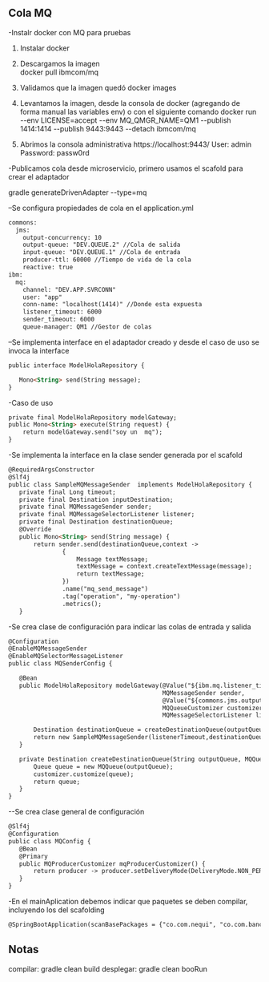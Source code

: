 ## Cola MQ
-Instalr docker con MQ para pruebas
1. 	Instalar docker

2. 	Descargamos la imagen  
docker pull ibmcom/mq

3. 	Validamos que la imagen quedó
docker images

4. 	Levantamos la imagen, desde la consola de docker (agregando de forma manual las variables env) o con el siguiente comando
docker run --env LICENSE=accept --env MQ_QMGR_NAME=QM1 --publish 1414:1414 --publish 9443:9443 --detach ibmcom/mq

5.	Abrimos la consola administrativa
https://localhost:9443/
User: admin
Password: passw0rd

-Publicamos cola desde microservicio, primero usamos el scafold para crear el adaptador

gradle generateDrivenAdapter --type=mq

–Se configura propiedades de cola en el application.yml

```html
commons:
  jms:
    output-concurrency: 10
    output-queue: "DEV.QUEUE.2" //Cola de salida
    input-queue: "DEV.QUEUE.1" //Cola de entrada
    producer-ttl: 60000 //Tiempo de vida de la cola
    reactive: true
ibm:
  mq:
    channel: "DEV.APP.SVRCONN"
    user: "app"
    conn-name: "localhost(1414)" //Donde esta expuesta
    listener_timeout: 6000
    sender_timeout: 6000
    queue-manager: QM1 //Gestor de colas

```
–Se implementa interface en el adaptador creado y desde el caso de uso se invoca la interface
```html
public interface ModelHolaRepository {

   Mono<String> send(String message);
}
```
-Caso de uso
```html
private final ModelHolaRepository modelGateway;
public Mono<String> execute(String request) {
    return modelGateway.send("soy un  mq");
}

```
-Se implementa la interface en la clase sender generada por el scafold
```html
@RequiredArgsConstructor
@Slf4j
public class SampleMQMessageSender  implements ModelHolaRepository {
   private final Long timeout;
   private final Destination inputDestination;
   private final MQMessageSender sender;
   private final MQMessageSelectorListener listener;
   private final Destination destinationQueue;
   @Override
   public Mono<String> send(String message) {
       return sender.send(destinationQueue,context ->
               {
                   Message textMessage;
                   textMessage = context.createTextMessage(message);
                   return textMessage;
               })
               .name("mq_send_message")
               .tag("operation", "my-operation")
               .metrics();
   }

```
-Se crea clase de configuración para indicar las colas de entrada y salida
```html
@Configuration
@EnableMQMessageSender
@EnableMQSelectorMessageListener
public class MQSenderConfig {

   @Bean
   public ModelHolaRepository modelGateway(@Value("${ibm.mq.listener_timeout}") Long listenerTimeout,
                                           MQMessageSender sender,
                                           @Value("${commons.jms.output-queue}") String outputQueue,
                                           MQQueueCustomizer customizer,
                                           MQMessageSelectorListener listener) throws JMSException {

       Destination destinationQueue = createDestinationQueue(outputQueue, customizer);
       return new SampleMQMessageSender(listenerTimeout,destinationQueue,sender,listener,destinationQueue);
   }

   private Destination createDestinationQueue(String outputQueue, MQQueueCustomizer customizer) throws JMSException {
       Queue queue = new MQQueue(outputQueue);
       customizer.customize(queue);
       return queue;
   }
}

```

--Se crea clase general de configuración
```html
@Slf4j
@Configuration
public class MQConfig {
   @Bean
   @Primary
   public MQProducerCustomizer mqProducerCustomizer() {
       return producer -> producer.setDeliveryMode(DeliveryMode.NON_PERSISTENT);
   }
}

```

-En el mainAplication debemos indicar que paquetes se deben compilar, incluyendo los del scafolding
```html
@SpringBootApplication(scanBasePackages = {"co.com.nequi", "co.com.bancolombia"})

```

## Notas
compilar: gradle clean build
desplegar: gradle clean booRun
